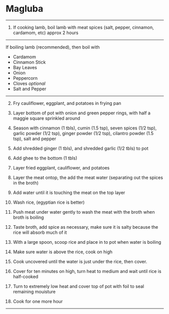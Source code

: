 # Magluba


---

1. If cooking lamb, boil lamb with meat spices (salt, pepper, cinnamon, cardamom, etc) approx 2 hours

---

If boiling lamb (recommended), then boil with 
* Cardamom
* Cinnamon Stick
* Bay Leaves
* Onion
* Peppercorn
* Cloves *optional*
* Salt and Pepper

---

2. Fry cauliflower, eggplant, and potatoes in frying pan

3. Layer bottom of pot with onion and green pepper rings, with half a maggie square sprinkled around
4. Season with cinnamon (1 tbls), cumin (1.5 tsp), seven spices (1/2 tsp), garlic powder (1/2 tsp), ginger powder (1/2 tsp), cilantro powder (1.5 tsp), salt and pepper
5. Add shredded ginger (1 tbls), and shredded garlic (1/2 tbls) to pot
6. Add ghee to the bottom (1 tbls)
7. Layer fried eggplant, cauliflower, and potatoes
8. Layer the meat ontop, the add the meat water (separating out the spices in the broth)
9. Add water until it is touching the meat on the top layer
10. Wash rice, (egyptian rice is better)
11. Push meat under water gently to wash the meat with the broth when broth is boiling
11. Taste broth, add spice as necessary, make sure it is salty because the rice will absorb much of it
12. With a large spoon, scoop rice and place in to pot when water is boiling 
13. Make sure water is above the rice, cook on high
14. Cook uncovered until the water is just under the rice, then cover.
15. Cover for ten minutes on high, turn heat to medium and wait until rice is half-cooked
16. Turn to extremely low heat and cover top of pot with foil to seal remaining mouisture 
17. Cook for one more hour
 


--- 

